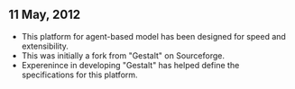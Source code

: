 11 May, 2012
------------
* This platform for agent-based model has been designed for speed and extensibility.
* This was initially a fork from "Gestalt" on Sourceforge.
* Experenince in developing "Gestalt" has helped define the specifications for this platform.

